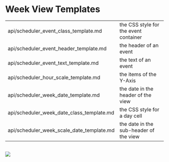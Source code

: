 Week View Templates
==============

<table class="webixdoc_links">
	<tbody>
    <tr>
		<td class="webixdoc_links0">api/scheduler_event_class_template.md</td>
		<td>the CSS style for the event container</td>
	</tr>
	<tr>
		<td class="webixdoc_links0">api/scheduler_event_header_template.md</td>
		<td>the header of an event</td>
	</tr>
	<tr>
		<td class="webixdoc_links0">api/scheduler_event_text_template.md</td>
		<td>the text of an event</td>
	</tr>
	<tr>
		<td class="webixdoc_links0">api/scheduler_hour_scale_template.md</td>
		<td>the items of the Y-Axis</td>
	</tr>
	<tr>
		<td class="webixdoc_links0">api/scheduler_week_date_template.md</td>
		<td>the date in the header of the view</td>
	</tr>
	<tr>
		<td class="webixdoc_links0"> api/scheduler_week_date_class_template.md</td>
		<td>the CSS style for a day cell</td>
	</tr>
	<tr>
		<td class="webixdoc_links0">api/scheduler_week_scale_date_template.md</td>
		<td>the date in the sub-header of the view</td>
	</tr>
	</tbody>
</table>

  
<br>

<img src="api/week_view_templates.png"/>




